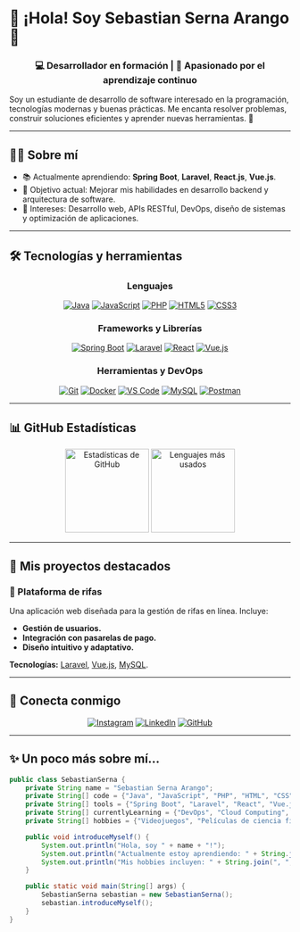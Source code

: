 # 👋 ¡Hola! Soy Sebastian Serna Arango 🚀

<div align="center">
  <h3>💻 Desarrollador en formación | 🌱 Apasionado por el aprendizaje continuo</h3>
</div>

Soy un estudiante de desarrollo de software interesado en la programación, tecnologías modernas y buenas prácticas. Me encanta resolver problemas, construir soluciones eficientes y aprender nuevas herramientas. 🚀

---

## 🧑‍💻 Sobre mí

- 📚 Actualmente aprendiendo: **Spring Boot**, **Laravel**, **React.js**, **Vue.js**.
- 🌟 Objetivo actual: Mejorar mis habilidades en desarrollo backend y arquitectura de software.
- 🎯 Intereses: Desarrollo web, APIs RESTful, DevOps, diseño de sistemas y optimización de aplicaciones.

---

## 🛠️ Tecnologías y herramientas

<div align="center">
  
### Lenguajes
[![Java](https://img.shields.io/badge/Java-%23ED8B00.svg?style=for-the-badge&logo=openjdk&logoColor=white)](https://www.java.com/)
[![JavaScript](https://img.shields.io/badge/JavaScript-%23F7DF1E.svg?style=for-the-badge&logo=javascript&logoColor=black)](https://developer.mozilla.org/en-US/docs/Web/JavaScript)
[![PHP](https://img.shields.io/badge/PHP-777BB4?style=for-the-badge&logo=php&logoColor=white)](https://www.php.net/)
[![HTML5](https://img.shields.io/badge/HTML5-%23E34F26.svg?style=for-the-badge&logo=html5&logoColor=white)](https://developer.mozilla.org/en-US/docs/Web/HTML)
[![CSS3](https://img.shields.io/badge/CSS3-%231572B6.svg?style=for-the-badge&logo=css3&logoColor=white)](https://developer.mozilla.org/en-US/docs/Web/CSS)

### Frameworks y Librerías
[![Spring Boot](https://img.shields.io/badge/Spring_Boot-6DB33F?style=for-the-badge&logo=spring-boot&logoColor=white)](https://spring.io/projects/spring-boot)
[![Laravel](https://img.shields.io/badge/Laravel-FF2D20?style=for-the-badge&logo=laravel&logoColor=white)](https://laravel.com/)
[![React](https://img.shields.io/badge/React-%2361DAFB.svg?style=for-the-badge&logo=react&logoColor=black)](https://reactjs.org/)
[![Vue.js](https://img.shields.io/badge/Vue.js-%234FC08D.svg?style=for-the-badge&logo=vue.js&logoColor=white)](https://vuejs.org/)

### Herramientas y DevOps
[![Git](https://img.shields.io/badge/Git-F05032?style=for-the-badge&logo=git&logoColor=white)](https://git-scm.com/)
[![Docker](https://img.shields.io/badge/Docker-2496ED?style=for-the-badge&logo=docker&logoColor=white)](https://www.docker.com/)
[![VS Code](https://img.shields.io/badge/VS_Code-007ACC?style=for-the-badge&logo=visual-studio-code&logoColor=white)](https://code.visualstudio.com/)
[![MySQL](https://img.shields.io/badge/MySQL-4479A1?style=for-the-badge&logo=mysql&logoColor=white)](https://www.mysql.com/)
[![Postman](https://img.shields.io/badge/Postman-FF6C37?style=for-the-badge&logo=postman&logoColor=white)](https://www.postman.com/)

</div>

---

## 📊 GitHub Estadísticas

<div align="center">
  <img src="https://github-readme-stats.vercel.app/api?username=Darkot1&hide_title=false&hide_rank=false&show_icons=true&include_all_commits=true&count_private=true&disable_animations=false&theme=dracula&locale=en&hide_border=false" height="150" alt="Estadísticas de GitHub"  />
  <img src="https://github-readme-stats.vercel.app/api/top-langs?username=Darkot1&locale=en&hide_title=false&layout=compact&card_width=320&langs_count=5&theme=dracula&hide_border=false" height="150" alt="Lenguajes más usados"  />
</div>

---

## 🌟 Mis proyectos destacados

### 🚀 Plataforma de rifas
Una aplicación web diseñada para la gestión de rifas en línea. Incluye:
- **Gestión de usuarios.**
- **Integración con pasarelas de pago.**
- **Diseño intuitivo y adaptativo.**

**Tecnologías:** [Laravel](https://laravel.com/), [Vue.js](https://vuejs.org/), [MySQL](https://www.mysql.com/).  

---

## 🤝 Conecta conmigo

<div align="center">

[![Instagram](https://img.shields.io/badge/Instagram-%23E4405F.svg?style=for-the-badge&logo=instagram&logoColor=white)](https://www.instagram.com/sebas_blister/)
[![LinkedIn](https://img.shields.io/badge/LinkedIn-%230A66C2.svg?style=for-the-badge&logo=linkedin&logoColor=white)](https://www.linkedin.com/in/sebastian-serna-arango-717b77322/)
[![GitHub](https://img.shields.io/badge/GitHub-%23181717.svg?style=for-the-badge&logo=github&logoColor=white)](https://github.com/Darkot1)

</div>

---

## ✨ Un poco más sobre mí...

```java
public class SebastianSerna {
    private String name = "Sebastian Serna Arango";
    private String[] code = {"Java", "JavaScript", "PHP", "HTML", "CSS"};
    private String[] tools = {"Spring Boot", "Laravel", "React", "Vue.js", "Docker", "Git"};
    private String[] currentlyLearning = {"DevOps", "Cloud Computing", "Vue.js"};
    private String[] hobbies = {"Videojuegos", "Películas de ciencia ficción", "Caminar"};

    public void introduceMyself() {
        System.out.println("Hola, soy " + name + "!");
        System.out.println("Actualmente estoy aprendiendo: " + String.join(", ", currentlyLearning));
        System.out.println("Mis hobbies incluyen: " + String.join(", ", hobbies));
    }

    public static void main(String[] args) {
        SebastianSerna sebastian = new SebastianSerna();
        sebastian.introduceMyself();
    }
}
